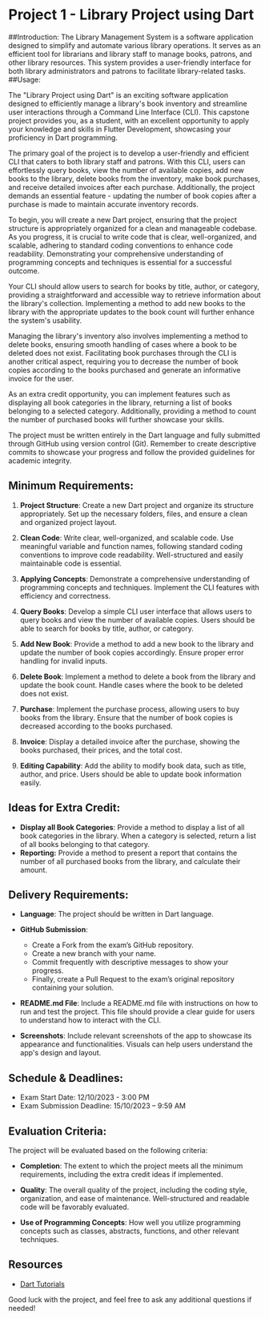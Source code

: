 # Project 1 - Library Project using Dart


##Introduction:
The Library Management System is a software application designed to simplify and automate various library operations. It serves as an efficient tool for librarians and library staff to manage books, patrons, and other library resources. This system provides a user-friendly interface for both library administrators and patrons to facilitate library-related tasks.
##Usage:

The "Library Project using Dart" is an exciting software application designed to efficiently manage a library's book inventory and streamline user interactions through a Command Line Interface (CLI). This capstone project provides you, as a student, with an excellent opportunity to apply your knowledge and skills in Flutter Development, showcasing your proficiency in Dart programming.

The primary goal of the project is to develop a user-friendly and efficient CLI that caters to both library staff and patrons. With this CLI, users can effortlessly query books, view the number of available copies, add new books to the library, delete books from the inventory, make book purchases, and receive detailed invoices after each purchase. Additionally, the project demands an essential feature - updating the number of book copies after a purchase is made to maintain accurate inventory records.

To begin, you will create a new Dart project, ensuring that the project structure is appropriately organized for a clean and manageable codebase. As you progress, it is crucial to write code that is clear, well-organized, and scalable, adhering to standard coding conventions to enhance code readability. Demonstrating your comprehensive understanding of programming concepts and techniques is essential for a successful outcome.

Your CLI should allow users to search for books by title, author, or category, providing a straightforward and accessible way to retrieve information about the library's collection. Implementing a method to add new books to the library with the appropriate updates to the book count will further enhance the system's usability.

Managing the library's inventory also involves implementing a method to delete books, ensuring smooth handling of cases where a book to be deleted does not exist. Facilitating book purchases through the CLI is another critical aspect, requiring you to decrease the number of book copies according to the books purchased and generate an informative invoice for the user.

As an extra credit opportunity, you can implement features such as displaying all book categories in the library, returning a list of books belonging to a selected category. Additionally, providing a method to count the number of purchased books will further showcase your skills.

The project must be written entirely in the Dart language and fully submitted through GitHub using version control (Git). Remember to create descriptive commits to showcase your progress and follow the provided guidelines for academic integrity.



## Minimum Requirements:

1. **Project Structure**: Create a new Dart project and organize its structure appropriately. Set up the necessary folders, files, and ensure a clean and organized project layout.

2. **Clean Code**: Write clear, well-organized, and scalable code. Use meaningful variable and function names, following standard coding conventions to improve code readability. Well-structured and easily maintainable code is essential.

3. **Applying Concepts**: Demonstrate a comprehensive understanding of programming concepts and techniques. Implement the CLI features with efficiency and correctness.

4. **Query Books**: Develop a simple CLI user interface that allows users to query books and view the number of available copies. Users should be able to search for books by title, author, or category.

5. **Add New Book**: Provide a method to add a new book to the library and update the number of book copies accordingly. Ensure proper error handling for invalid inputs.

6. **Delete Book**: Implement a method to delete a book from the library and update the book count. Handle cases where the book to be deleted does not exist.

7. **Purchase**: Implement the purchase process, allowing users to buy books from the library. Ensure that the number of book copies is decreased according to the books purchased.

8. **Invoice**: Display a detailed invoice after the purchase, showing the books purchased, their prices, and the total cost.

9. **Editing Capability**: Add the ability to modify book data, such as title, author, and price. Users should be able to update book information easily.

## Ideas for Extra Credit:

- **Display all Book Categories**: Provide a method to display a list of all book categories in the library. When a category is selected, return a list of all books belonging to that category.
- **Reporting:** Provide a method to present a report that contains the number of all purchased books from the library, and calculate their amount.
  

## Delivery Requirements:

- **Language**: The project should be written in Dart language.

- **GitHub Submission**:
   - Create a Fork from the exam’s GitHub repository.
   - Create a new branch with your name.
   - Commit frequently with descriptive messages to show your progress.
   - Finally, create a Pull Request to the exam’s original repository containing your solution.

- **README.md File**: Include a README.md file with instructions on how to run and test the project. This file should provide a clear guide for users to understand how to interact with the CLI.

- **Screenshots**: Include relevant screenshots of the app to showcase its appearance and functionalities. Visuals can help users understand the app's design and layout.

## Schedule & Deadlines:

- Exam Start Date: 12/10/2023 - 3:00 PM
- Exam Submission Deadline: 15/10/2023 – 9:59 AM

## Evaluation Criteria:

The project will be evaluated based on the following criteria:

- **Completion**: The extent to which the project meets all the minimum requirements, including the extra credit ideas if implemented.

- **Quality**: The overall quality of the project, including the coding style, organization, and ease of maintenance. Well-structured and readable code will be favorably evaluated.

- **Use of Programming Concepts**: How well you utilize programming concepts such as classes, abstracts, functions, and other relevant techniques.

## Resources

- [Dart Tutorials](https://dart.dev/tutorials)

Good luck with the project, and feel free to ask any additional questions if needed!
